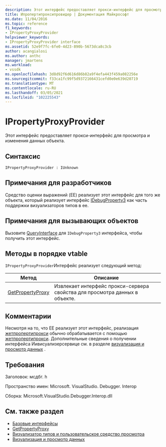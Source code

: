 ```yaml
---
description: Этот интерфейс предоставляет прокси-интерфейс для просмотра и изменения данных объекта.
title: Ипропертипроксипровидер | Документация Майкрософт
ms.date: 11/04/2016
ms.topic: reference
f1_keywords:
- IPropertyProxyProvider
helpviewer_keywords:
- IPropertyProxyProvider interface
ms.assetid: 52e9f7fc-6fe0-4d23-890b-5673dca8c3cb
author: acangialosi
ms.author: anthc
manager: jmartens
ms.workload:
- vssdk
ms.openlocfilehash: 3d8d92f6d616d86b82a9f4efa443f459a082256e
ms.sourcegitcommit: f33ca1fc99f5d9372166431cefd0e0e639d20719
ms.translationtype: MT
ms.contentlocale: ru-RU
ms.lasthandoff: 03/05/2021
ms.locfileid: "102225543"
---
```

# <a name="ipropertyproxyprovider"></a>IPropertyProxyProvider
Этот интерфейс предоставляет прокси-интерфейс для просмотра и изменения данных объекта.

## <a name="syntax"></a>Синтаксис

```
IPropertyProxyProvider : IUnknown
```

## <a name="notes-for-implementers"></a>Примечания для разработчиков
 Средство оценки выражений (EE) реализует этот интерфейс для того же объекта, который реализует интерфейс [IDebugProperty3](../../../extensibility/debugger/reference/idebugproperty3.md) как часть поддержки визуализаторов типов в ee.

## <a name="notes-for-callers"></a>Примечания для вызывающих объектов
 Вызовите [QueryInterface](/cpp/atl/queryinterface) для `IDebugProperty3` интерфейса, чтобы получить этот интерфейс.

## <a name="methods-in-vtable-order"></a>Методы в порядке vtable
 `IPropertyProxyProvider`Интерфейс реализует следующий метод:

|Метод|Описание|
|------------|-----------------|
|[GetPropertyProxy](../../../extensibility/debugger/reference/ipropertyproxyprovider-getpropertyproxy.md)|Извлекает интерфейс прокси-сервера свойства для просмотра данных в объекте.|

## <a name="remarks"></a>Комментарии
 Несмотря на то, что EE реализует этот интерфейс, реализация [жетпропертипрокси](../../../extensibility/debugger/reference/ipropertyproxyprovider-getpropertyproxy.md) обычно обрабатывается с помощью [жетпропертипрокси](../../../extensibility/debugger/reference/ieevisualizerservice-getpropertyproxy.md). Дополнительные сведения о получении интерфейса Иивисуализерсервице см. в разделе [визуализация и просмотр данных](../../../extensibility/debugger/visualizing-and-viewing-data.md) .

## <a name="requirements"></a>Требования
 Заголовок: мсдбг. h

 Пространство имен: Microsoft. VisualStudio. Debugger. Interop

 Сборка: Microsoft.VisualStudio.Debugger.Interop.dll

## <a name="see-also"></a>См. также раздел
- [Базовые интерфейсы](../../../extensibility/debugger/reference/core-interfaces.md)
- [GetPropertyProxy](../../../extensibility/debugger/reference/ieevisualizerservice-getpropertyproxy.md)
- [Визуализатор типов и пользовательское средство просмотра](../../../extensibility/debugger/type-visualizer-and-custom-viewer.md)
- [Визуализация и просмотр данных](../../../extensibility/debugger/visualizing-and-viewing-data.md)
